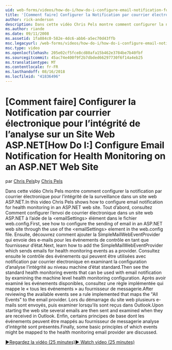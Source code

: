 ```yaml
---
uid: web-forms/videos/how-do-i/how-do-i-configure-email-notification-for-health-monitoring-on-an-aspnet-web-site
title: '[Comment faire] Configurer la Notification par courrier électronique pour la surveillance de l’intégrité sur un Site Web ASP.NET | Microsoft Docs'
author: rick-anderson
description: Dans cette vidéo Chris Pels montre comment configurer la notification par courrier électronique pour l’intégrité de la surveillance dans un site web ASP.NET. Tout d’abord, consultez Comment configurer l’envoi de e...
ms.author: riande
ms.date: 09/11/2008
ms.assetid: 1fa884c0-582e-4dc6-abb6-a5ec70d43ffb
msc.legacyurl: /web-forms/videos/how-do-i/how-do-i-configure-email-notification-for-health-monitoring-on-an-aspnet-web-site
msc.type: video
ms.openlocfilehash: 205e02cf5fce8cd80afa15b462e3784be7b40fbf
ms.sourcegitcommit: 45ac74e400f9f2b7dbded66297730f6f14a4eb25
ms.translationtype: MT
ms.contentlocale: fr-FR
ms.lasthandoff: 08/16/2018
ms.locfileid: "41836496"
---
```

<a name="how-do-i-configure-email-notification-for-health-monitoring-on-an-aspnet-web-site"></a><span data-ttu-id="fa5c1-104">[Comment faire] Configurer la Notification par courrier électronique pour l’intégrité de l’analyse sur un Site Web ASP.NET</span><span class="sxs-lookup"><span data-stu-id="fa5c1-104">[How Do I:] Configure Email Notification for Health Monitoring on an ASP.NET Web Site</span></span>
====================
<span data-ttu-id="fa5c1-105">par [Chris Pels](https://twitter.com/chrispels)</span><span class="sxs-lookup"><span data-stu-id="fa5c1-105">by [Chris Pels](https://twitter.com/chrispels)</span></span>

<span data-ttu-id="fa5c1-106">Dans cette vidéo Chris Pels montre comment configurer la notification par courrier électronique pour l’intégrité de la surveillance dans un site web ASP.NET.</span><span class="sxs-lookup"><span data-stu-id="fa5c1-106">In this video Chris Pels shows how to configure email notification for health monitoring in an ASP.NET web site.</span></span> <span data-ttu-id="fa5c1-107">Tout d’abord, consultez Comment configurer l’envoi de courrier électronique dans un site web ASP.NET à l’aide de la &lt;emailSettings&gt; élément dans le fichier web.config.</span><span class="sxs-lookup"><span data-stu-id="fa5c1-107">First, see how to configure the sending of email in an ASP.NET web site through the use of the &lt;emailSettings&gt; element in the web.config file.</span></span> <span data-ttu-id="fa5c1-108">Ensuite, découvrez comment ajouter la SimpleMailWebEventProvider qui envoie des e-mails pour les événements de contrôle en tant que fournisseur d’état.</span><span class="sxs-lookup"><span data-stu-id="fa5c1-108">Next, learn how to add the SimpleMailWebEventProvider which sends emails for health monitoring events as a provider.</span></span> <span data-ttu-id="fa5c1-109">Consultez ensuite le contrôle des événements qui peuvent être utilisées avec notification par courrier électronique en examinant la configuration d’analyse l’intégrité au niveau machine d’état standard.</span><span class="sxs-lookup"><span data-stu-id="fa5c1-109">Then see the standard health monitoring events that can be used with email notification by examining the machine level health monitoring configuration.</span></span> <span data-ttu-id="fa5c1-110">Après avoir examiné les événements disponibles, consultez une règle implémentée qui mappe le « tous les événements » au fournisseur de messagerie.</span><span class="sxs-lookup"><span data-stu-id="fa5c1-110">After reviewing the available events see a rule implemented that maps the "All Events" to the email provider.</span></span> <span data-ttu-id="fa5c1-111">Lors du démarrage du site web plusieurs e-mails sont envoyés, puis examiner lorsqu’ils sont reçus dans Outlook.</span><span class="sxs-lookup"><span data-stu-id="fa5c1-111">Upon starting the web site several emails are then sent and examined when they are received in Outlook.</span></span> <span data-ttu-id="fa5c1-112">Enfin, certains principes de base dont les événements peuvent être mappés au fournisseur de messagerie analyse d’intégrité sont présentés.</span><span class="sxs-lookup"><span data-stu-id="fa5c1-112">Finally, some basic principles of which events might be mapped to the health monitoring email provider are discussed.</span></span>

[<span data-ttu-id="fa5c1-113">&#9654;Regardez la vidéo (25 minutes)</span><span class="sxs-lookup"><span data-stu-id="fa5c1-113">&#9654; Watch video (25 minutes)</span></span>](https://channel9.msdn.com/Blogs/ASP-NET-Site-Videos/how-do-i-configure-email-notification-for-health-monitoring-on-an-aspnet-web-site)
